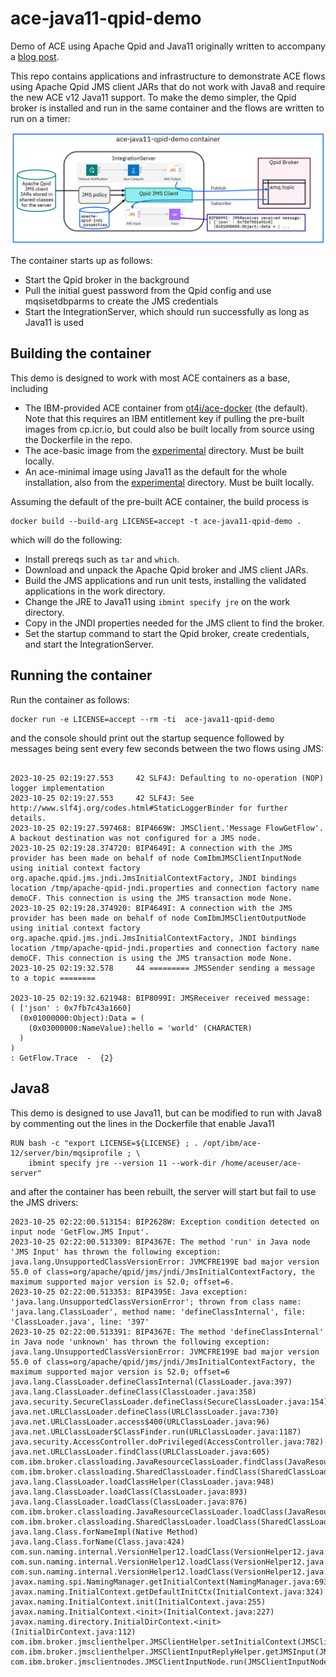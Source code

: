 # ace-java11-qpid-demo
Demo of ACE using Apache Qpid and Java11 originally written to accompany a [blog post](https://community.ibm.com/community/user/integration/blogs/trevor-dolby/2023/10/24/ace-v12-with-java11-and-apache-qpid-jms).

This repo contains applications and infrastructure to demonstrate ACE flows using Apache Qpid JMS client JARs that do not 
work with Java8 and require the new ACE v12 Java11 support. To make the demo simpler, the Qpid broker is installed and
run in the same container and the flows are written to run on a timer:

![demo-picture](scripts/demo-container.png)

The container starts up as follows:
- Start the Qpid broker in the background
- Pull the initial guest password from the Qpid config and use mqsisetdbparms to create the JMS credentials
- Start the IntegrationServer, which should run successfully as long as Java11 is used

## Building the container

This demo is designed to work with most ACE containers as a base, including
- The IBM-provided ACE container from [ot4i/ace-docker](https://github.com/ot4i/ace-docker) (the default).
  Note that this requires an IBM entitlement key if pulling the pre-built images from cp.icr.io, but could
  also be built locally from source using the Dockerfile in the repo.
- The ace-basic image from the [experimental](https://github.com/trevor-dolby-at-ibm-com/ace-docker/tree/main/experimental)
  directory. Must be built locally.
- An ace-minimal image using Java11 as the default for the whole installation, also from the
  [experimental](https://github.com/trevor-dolby-at-ibm-com/ace-docker/tree/main/experimental) directory.
  Must be built locally.

Assuming the default of the pre-built ACE container, the build process is
```
docker build --build-arg LICENSE=accept -t ace-java11-qpid-demo .
```
which will do the following:
- Install prereqs such as `tar` and `which`.
- Download and unpack the Apache Qpid broker and JMS client JARs.
- Build the JMS applications and run unit tests, installing the validated applications in the work directory.
- Change the JRE to Java11 using `ibmint specify jre` on the work directory.
- Copy in the JNDI properties needed for the JMS client to find the broker.
- Set the startup command to start the Qpid broker, create credentials, and start the IntegrationServer.

## Running the container

Run the container as follows:
```
docker run -e LICENSE=accept --rm -ti  ace-java11-qpid-demo
```
and the console should print out the startup sequence followed by messages being sent every few seconds 
between the two flows using JMS:
```

2023-10-25 02:19:27.553     42 SLF4J: Defaulting to no-operation (NOP) logger implementation
2023-10-25 02:19:27.553     42 SLF4J: See http://www.slf4j.org/codes.html#StaticLoggerBinder for further details.
2023-10-25 02:19:27.597468: BIP4669W: JMSClient.'Message FlowGetFlow'. A backout destination was not configured for a JMS node.
2023-10-25 02:19:28.374720: BIP4649I: A connection with the JMS provider has been made on behalf of node ComIbmJMSClientInputNode using initial context factory org.apache.qpid.jms.jndi.JmsInitialContextFactory, JNDI bindings location /tmp/apache-qpid-jndi.properties and connection factory name demoCF. This connection is using the JMS transaction mode None.
2023-10-25 02:19:28.374920: BIP4649I: A connection with the JMS provider has been made on behalf of node ComIbmJMSClientOutputNode using initial context factory org.apache.qpid.jms.jndi.JmsInitialContextFactory, JNDI bindings location /tmp/apache-qpid-jndi.properties and connection factory name demoCF. This connection is using the JMS transaction mode None.
2023-10-25 02:19:32.578     44 ========= JMSSender sending a message to a topic ========

2023-10-25 02:19:32.621948: BIP8099I: JMSReceiver received message:
( ['json' : 0x7fb7c43a1660]
  (0x01000000:Object):Data = (
    (0x03000000:NameValue):hello = 'world' (CHARACTER)
  )
)
: GetFlow.Trace  -  {2}
```

## Java8 

This demo is designed to use Java11, but can be modified to run with Java8 by commenting out the
lines in the Dockerfile that enable Java11
```
RUN bash -c "export LICENSE=${LICENSE} ; . /opt/ibm/ace-12/server/bin/mqsiprofile ; \
    ibmint specify jre --version 11 --work-dir /home/aceuser/ace-server"
```
and after the container has been rebuilt, the server will start but fail to use the JMS drivers:
```
2023-10-25 02:22:00.513154: BIP2628W: Exception condition detected on input node 'GetFlow.JMS Input'.
2023-10-25 02:22:00.513309: BIP4367E: The method 'run' in Java node 'JMS Input' has thrown the following exception: java.lang.UnsupportedClassVersionError: JVMCFRE199E bad major version 55.0 of class=org/apache/qpid/jms/jndi/JmsInitialContextFactory, the maximum supported major version is 52.0; offset=6.
2023-10-25 02:22:00.513353: BIP4395E: Java exception: 'java.lang.UnsupportedClassVersionError'; thrown from class name: 'java.lang.ClassLoader', method name: 'defineClassInternal', file: 'ClassLoader.java', line: '397'
2023-10-25 02:22:00.513391: BIP4367E: The method 'defineClassInternal' in Java node 'unknown' has thrown the following exception: java.lang.UnsupportedClassVersionError: JVMCFRE199E bad major version 55.0 of class=org/apache/qpid/jms/jndi/JmsInitialContextFactory, the maximum supported major version is 52.0; offset=6
java.lang.ClassLoader.defineClassInternal(ClassLoader.java:397)
java.lang.ClassLoader.defineClass(ClassLoader.java:358)
java.security.SecureClassLoader.defineClass(SecureClassLoader.java:154)
java.net.URLClassLoader.defineClass(URLClassLoader.java:730)
java.net.URLClassLoader.access$400(URLClassLoader.java:96)
java.net.URLClassLoader$ClassFinder.run(URLClassLoader.java:1187)
java.security.AccessController.doPrivileged(AccessController.java:782)
java.net.URLClassLoader.findClass(URLClassLoader.java:605)
com.ibm.broker.classloading.JavaResourceClassLoader.findClass(JavaResourceClassLoader.java:180)
com.ibm.broker.classloading.SharedClassLoader.findClass(SharedClassLoader.java:230)
java.lang.ClassLoader.loadClassHelper(ClassLoader.java:948)
java.lang.ClassLoader.loadClass(ClassLoader.java:893)
java.lang.ClassLoader.loadClass(ClassLoader.java:876)
com.ibm.broker.classloading.JavaResourceClassLoader.loadClass(JavaResourceClassLoader.java:579)
com.ibm.broker.classloading.SharedClassLoader.loadClass(SharedClassLoader.java:238)
java.lang.Class.forNameImpl(Native Method)
java.lang.Class.forName(Class.java:424)
com.sun.naming.internal.VersionHelper12.loadClass(VersionHelper12.java:103)
com.sun.naming.internal.VersionHelper12.loadClass(VersionHelper12.java:113)
com.sun.naming.internal.VersionHelper12.loadClass(VersionHelper12.java:73)
javax.naming.spi.NamingManager.getInitialContext(NamingManager.java:693)
javax.naming.InitialContext.getDefaultInitCtx(InitialContext.java:324)
javax.naming.InitialContext.init(InitialContext.java:255)
javax.naming.InitialContext.<init>(InitialContext.java:227)
javax.naming.directory.InitialDirContext.<init>(InitialDirContext.java:112)
com.ibm.broker.jmsclienthelper.JMSClientHelper.setInitialContext(JMSClientHelper.java:845)
com.ibm.broker.jmsclienthelper.JMSClientInputReplyHelper.getJMSInput(JMSClientInputReplyHelper.java:291)
com.ibm.broker.jmsclientnodes.JMSClientInputNode.run(JMSClientInputNode.java:439).
```
